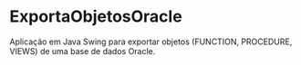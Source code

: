 # ExportaObjetosOracle
Aplicação em Java Swing para exportar objetos (FUNCTION, PROCEDURE, VIEWS) de uma base de dados Oracle.
